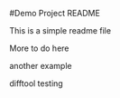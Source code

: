 #Demo Project README

This is a simple readme file

More to do here

another example

difftool testing